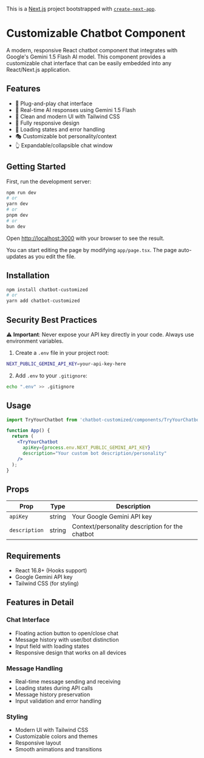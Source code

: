 This is a [Next.js](https://nextjs.org) project bootstrapped with [`create-next-app`](https://nextjs.org/docs/app/api-reference/cli/create-next-app).

# Customizable Chatbot Component

A modern, responsive React chatbot component that integrates with Google's Gemini 1.5 Flash AI model. This component provides a customizable chat interface that can be easily embedded into any React/Next.js application.

## Features

- 🎯 Plug-and-play chat interface
- 💬 Real-time AI responses using Gemini 1.5 Flash
- 🎨 Clean and modern UI with Tailwind CSS
- 📱 Fully responsive design
- 🔄 Loading states and error handling
- 🎭 Customizable bot personality/context
- 👆 Expandable/collapsible chat window

## Getting Started

First, run the development server:

```bash
npm run dev
# or
yarn dev
# or
pnpm dev
# or
bun dev
```

Open [http://localhost:3000](http://localhost:3000) with your browser to see the result.

You can start editing the page by modifying `app/page.tsx`. The page auto-updates as you edit the file.


## Installation

```bash
npm install chatbot-customized
# or
yarn add chatbot-customized
```

## Security Best Practices

⚠️ **Important**: Never expose your API key directly in your code. Always use environment variables.

1. Create a `.env` file in your project root:

```bash
NEXT_PUBLIC_GEMINI_API_KEY=your-api-key-here
```

2. Add `.env` to your `.gitignore`:

```bash
echo ".env" >> .gitignore
```

## Usage

```jsx
import TryYourChatbot from 'chatbot-customized/components/TryYourChatbot';

function App() {
  return (
    <TryYourChatbot
      apiKey={process.env.NEXT_PUBLIC_GEMINI_API_KEY}
      description="Your custom bot description/personality"
    />
  );
}
```

## Props

| Prop | Type | Description |
|------|------|-------------|
| `apiKey` | string | Your Google Gemini API key |
| `description` | string | Context/personality description for the chatbot |

## Requirements

- React 16.8+ (Hooks support)
- Google Gemini API key
- Tailwind CSS (for styling)

## Features in Detail

### Chat Interface
- Floating action button to open/close chat
- Message history with user/bot distinction
- Input field with loading states
- Responsive design that works on all devices

### Message Handling
- Real-time message sending and receiving
- Loading states during API calls
- Message history preservation
- Input validation and error handling

### Styling
- Modern UI with Tailwind CSS
- Customizable colors and themes
- Responsive layout
- Smooth animations and transitions

